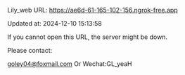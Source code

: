 Lily_web URL: https://ae6d-61-165-102-156.ngrok-free.app

Updated at: 2024-12-10 15:13:58

If you cannot open this URL, the server might be down.

Please contact: 

goley04@foxmail.com Or Wechat:GL_yeaH